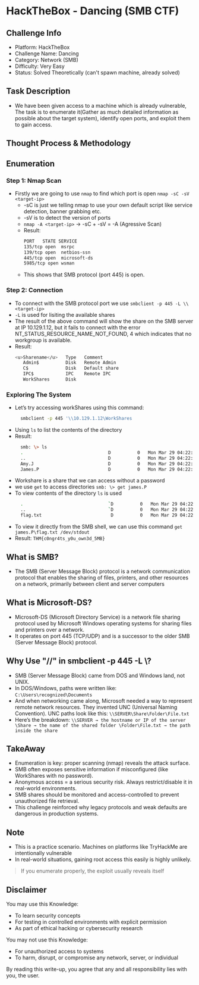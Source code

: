 # HackTheBox - Dancing (SMB CTF)

## Challenge Info

* Platform: HackTheBox
* Challenge Name: Dancing
* Category: Network (SMB)
* Difficulty: Very Easy
* Status: Solved Theoretically (can't spawn machine, already solved)

## Task Description
* We have been given access to a machine which is already vulnerable, The task is to enumerate it(Gather as much detailed information as possible about the target
  system), identify open ports, and exploit them to gain access.

## Thought Process & Methodology
## Enumeration

### Step 1: Nmap Scan

* Firstly we are going to use `nmap` to find which port is open
    `nmap -sC -sV <target-ip>`
  * -sC is just we telling nmap to use your own default script like service detection, banner grabbing etc.
  * -sV is to detect the version of ports
  * `nmap -A <target-ip>` -> -sC + -sV = -A (Agressive Scan)
  * Result:
    ```bash
    PORT   STATE SERVICE 
    135/tcp open  msrpc
    139/tcp open  netbios-ssn
    445/tcp open  microsoft-ds
    5985/tcp open wsman    
  * This shows that SMB protocol (port 445) is open.

### Step 2: Connection

* To connect with the SMB protocol port we use `smbclient -p 445 -L \\<target-ip>`
* `-L` is used for lisiting the available shares
* The result of the above command will show the share on the SMB server at IP 10.129.1.12, but it fails to connect with the error NT_STATUS_RESOURCE_NAME_NOT_FOUND, 4
  which indicates that no workgroup is available.
* Result:
  ```bash
  <u>Sharename</u>   Type   Comment
     Admin$          Disk   Remote Admin
     C$              Disk   Default share
     IPC$            IPC    Remote IPC
     WorkShares      Disk
  
### Exploring The System

* Let’s try accessing workShares using this command:
  ```bash
    smbclient -p 445 '\\10.129.1.12\WorkShares
* Using `ls` to list the contents of the directory
* Result:
  ```bash
    smb: \> ls
    .                                D          0   Mon Mar 29 04:22:01 2021
    ..                               D          0   Mon Mar 29 04:22:01 2021
    Amy.J                            D          0   Mon Mar 29 04:22:01 2021
    James.P                          D          0   Mon Mar 29 04:22:01 2021

* Workshare is a share that we can access without a password
* we use `get` to access directories
  `smb: \> get james.P`
* To view contents of the directory `ls` is used
  ```bash
    .                                `D          0   Mon Mar 29 04:22:01 2021
    ..                               `D          0   Mon Mar 29 04:22:01 2021
    flag.txt                          D          0   Mon Mar 29 04:22:01 2021
  
* To view it directly from the SMB shell, we can use this command
  `get james.P\flag.txt /dev/stdout`
* Result:
  `THM{c0ngr4ts_y0u_own3d_5MB}`

## What is SMB?
* The SMB (Server Message Block) protocol is a network communication protocol that enables the sharing of files, printers, and other resources on a network, 
  primarily between client and server computers

## What is Microsoft-DS?
* Microsoft-DS (Microsoft Directory Service) is a network file sharing protocol used by Microsoft Windows operating systems for sharing files and printers over a network.
* It operates on port 445 (TCP/UDP) and is a successor to the older SMB (Server Message Block) protocol.

## Why Use "//" in smbclient -p 445 -L \\<target-ip>?
* SMB (Server Message Block) came from DOS and Windows land, not UNIX.
* In DOS/Windows, paths were written like:
  `C:\Users\recognized\Documents`
* And when networking came along, Microsoft needed a way to represent remote network resources. They invented UNC (Universal Naming Convention).
  UNC paths look like this:
  `\\SERVER\Share\Folder\File.txt`
* Here’s the breakdown:
  `\\SERVER → the hostname or IP of the server
    \Share → the name of the shared folder
    \Folder\File.txt → the path inside the share`

## TakeAway
* Enumeration is key: proper scanning (nmap) reveals the attack surface.
* SMB often exposes sensitive information if misconfigured (like WorkShares with no password).
* Anonymous access = a serious security risk. Always restrict/disable it in real-world environments.
* SMB shares should be monitored and access-controlled to prevent unauthorized file retrieval.
* This challenge reinforced why legacy protocols and weak defaults are dangerous in production systems.

## Note
* This is a practice scenario. Machines on platforms like TryHackMe are intentionally vulnerable
* In real-world situations, gaining root access this easily is highly unlikely.
> If you enumerate properly, the exploit usually reveals itself

## Disclaimer

You may use this Knowledge:

* To learn security concepts
* For testing in controlled environments with explicit permission
* As part of ethical hacking or cybersecurity research

You may not use this Knowledge:

* For unauthorized access to systems
* To harm, disrupt, or compromise any network, server, or individual

By reading this write-up, you agree that any and all responsibility lies with you, the user.

